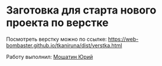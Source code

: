 # Заготовка для старта нового проекта по верстке
Посмотреть верстку можно по ссылке: https://web-bombaster.github.io/tkaniruna/dist/verstka.html

Работу выполнил: [Мошатин Юрий](https://vk.com/moshatin)